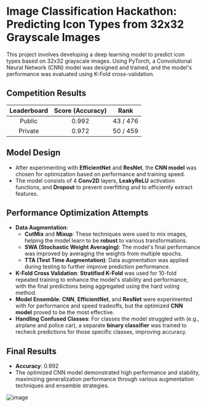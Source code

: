 # Image Classification Hackathon: Predicting Icon Types from 32x32 Grayscale Images

This project involves developing a deep learning model to predict icon types based on 32x32 grayscale images. Using PyTorch, a Convolutional Neural Network (CNN) model was designed and trained, and the model's performance was evaluated using K-Fold cross-validation.
## Competition Results

| Leaderboard          | Score (Accuracy) | Rank        |
|:----------:|:-------------:|-------------|
| Public  | 0.992      | 43 / 476    |
| Private  | 0.972      | 50 / 459  |

## Model Design
- After experimenting with **EfficientNet** and **ResNet**, the **CNN model** was chosen for optimization based on performance and training speed.
- The model consists of 4 **Conv2D** layers, **LeakyReLU** activation functions, and **Dropout** to prevent overfitting and to efficiently extract features.

## Performance Optimization Attempts
- **Data Augmentation**:
  - **CutMix** and **Mixup**: These techniques were used to mix images, helping the model learn to be **robust** to various transformations.
  - **SWA (Stochastic Weight Averaging)**: The model's final performance was improved by averaging the weights from multiple epochs.
  - **TTA (Test Time Augmentation)**: Data augmentation was applied during testing to further improve prediction performance.
- **K-Fold Cross Validation**: **Stratified K-Fold** was used for 10-fold repeated training to enhance the model's stability and performance, with the final predictions being aggregated using the hard voting method.
- **Model Ensemble**: **CNN**, **EfficientNet**, and **ResNet** were experimented with for performance and speed tradeoffs, but the optimized **CNN model** proved to be the most effective.
- **Handling Confused Classes**: For classes the model struggled with (e.g., airplane and police car), a separate **binary classifier** was trained to recheck predictions for those specific classes, improving accuracy.

## Final Results
- **Accuracy**: 0.992
- The optimized CNN model demonstrated high performance and stability, maximizing generalization performance through various augmentation techniques and ensemble strategies.

![image](https://github.com/user-attachments/assets/a79b42ed-71ac-4d02-85f4-32cd4dfef47a)
